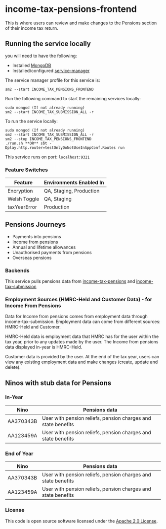 # income-tax-pensions-frontend

This is where users can review and make changes to the Pensions section of their income tax return.

## Running the service locally

you will need to have the following:
- Installed [MongoDB](https://docs.mongodb.com/manual/installation/)
- Installed/configured [service-manager](https://github.com/hmrc/service-manager)

The service manager profile for this service is:

    sm2 --start INCOME_TAX_PENSIONS_FRONTEND
Run the following command to start the remaining services locally:

    sudo mongod (If not already running)
    sm2 --start INCOME_TAX_SUBMISSION_ALL -r

To run the service locally:

    sudo mongod (If not already running)
    sm2 --start INCOME_TAX_SUBMISSION_ALL -r
    sm2 --stop INCOME_TAX_PENSIONS_FRONTEND
    ./run.sh **OR** sbt -Dplay.http.router=testOnlyDoNotUseInAppConf.Routes run

This service runs on port: `localhost:9321`

### Feature Switches

| Feature | Environments Enabled In |
| --- |-----------------------|
| Encryption | QA, Staging, Production |
| Welsh Toggle | QA, Staging           |
| taxYearError | Production            |

## Pensions Journeys

- Payments into pensions
- Income from pensions
- Annual and lifetime allowances
- Unauthorised payments from pensions
- Overseas pensions

### Backends

This service pulls pensions data from [income-tax-pensions](https://github.com/hmrc/income-tax-pensions) and [income-tax-submission](https://github.com/hmrc/income-tax-submission)

### Employment Sources (HMRC-Held and Customer Data) - for Income From Pensions
Data for Income from pensions comes  from employment data through income-tax-submission. Employment data can come from different sources: HMRC-Held and Customer. 

HMRC-Held data is employment data that HMRC has for the user within the tax year, prior to any updates made by the user. The Income from pensions data displayed in-year is HMRC-Held.

Customer data is provided by the user. At the end of the tax year, users can view any existing employment data and make changes (create, update and delete).


## Ninos with stub data for Pensions

### In-Year
| Nino      | Pensions data                                                 |
|-----------|---------------------------------------------------------------|
| AA370343B | User with pension reliefs, pension charges and state benefits |
| AA123459A | User with pension reliefs, pension charges and state benefits |

### End of Year
| Nino      | Pensions data                                                 |
|-----------|---------------------------------------------------------------|
| AA370343B | User with pension reliefs, pension charges and state benefits |
| AA123459A | User with pension reliefs, pension charges and state benefits |

### License

This code is open source software licensed under the [Apache 2.0 License]("http://www.apache.org/licenses/LICENSE-2.0.html").
